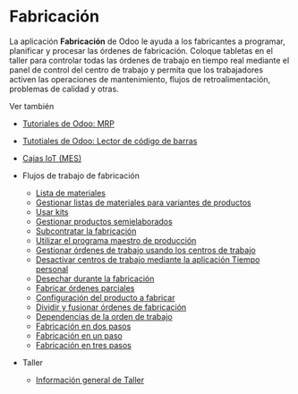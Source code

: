 # Fabricación

La aplicación **Fabricación** de Odoo le ayuda a los fabricantes a programar,
planificar y procesar las órdenes de fabricación. Coloque tabletas en el
taller para controlar todas las órdenes de trabajo en tiempo real mediante el
panel de control del centro de trabajo y permita que los trabajadores activen
las operaciones de mantenimiento, flujos de retroalimentación, problemas de
calidad y otras.

Ver también

  * [Tutoriales de Odoo: MRP](https://www.odoo.com/slides/mrp-29)

  * [Tutotiales de Odoo: Lector de código de barras](https://www.odoo.com/slides/barcode-30)

  * [Cajas IoT (MES)](../general/iot.html)

  * Flujos de trabajo de fabricación
    * [Lista de materiales](manufacturing/management/bill_configuration.html)
    * [Gestionar listas de materiales para variantes de productos](manufacturing/management/product_variants.html)
    * [Usar kits](manufacturing/management/kit_shipping.html)
    * [Gestionar productos semielaborados](manufacturing/management/sub_assemblies.html)
    * [Subcontratar la fabricación](manufacturing/management/subcontracting.html)
    * [Utilizar el programa maestro de producción](manufacturing/management/use_mps.html)
    * [Gestionar órdenes de trabajo usando los centros de trabajo](manufacturing/management/using_work_centers.html)
    * [Desactivar centros de trabajo mediante la aplicación Tiempo personal](manufacturing/management/work_center_time_off.html)
    * [Desechar durante la fabricación](manufacturing/management/scrap_manufacturing.html)
    * [Fabricar órdenes parciales](manufacturing/management/manufacturing_backorders.html)
    * [Configuración del producto a fabricar](manufacturing/management/configure_manufacturing_product.html)
    * [Dividir y fusionar órdenes de fabricación](manufacturing/management/split_merge.html)
    * [Dependencias de la orden de trabajo](manufacturing/management/work_order_dependencies.html)
    * [Fabricación en dos pasos](manufacturing/management/two_step_manufacturing.html)
    * [Fabricación en un paso](manufacturing/management/one_step_manufacturing.html)
    * [Fabricación en tres pasos](manufacturing/management/three_step_manufacturing.html)
  * Taller
    * [Información general de Taller](manufacturing/shop_floor/shop_floor_overview.html)

